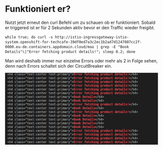 # Funktioniert er?

Nutzt jetzt erneut den curl Befehl um zu schauen ob er funktioniert. Sobald er triggered ist er für 2 Sekunden aktiv bevor er den Traffic wieder freigibt.

```text
while true; do curl -s http://istio-ingressgateway-istio-system.openshift-for-techcafe-39df0ed7a3c2ec1b2ad7d1247807cc2f-0000.eu-de.containers.appdomain.cloud/max | grep -E "Book Details"\|"Error fetching product details!"; sleep 0.2; done
```

Man wird deshalb immer nur einzelne Errors oder mehr als 2 in Folge sehen, denn nach Errors schaltet sich der CircuitBreaker ein.

![](../../../.gitbook/assets/image%20%28119%29.png)



